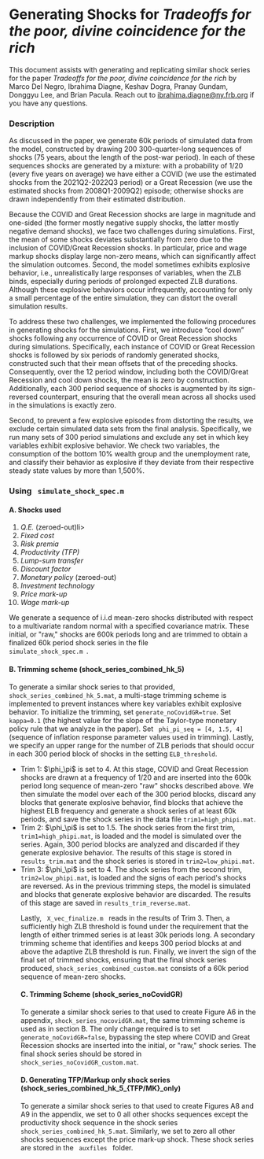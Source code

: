 # Generating Shocks for <em> Tradeoffs for the poor, divine coincidence for the rich </em>

This document assists with generating and replicating similar shock series for the paper <em>Tradeoffs for the poor, divine coincidence for the rich</em> by Marco Del Negro, Ibrahima Diagne, Keshav Dogra, Pranay Gundam, Donggyu Lee, and Brian Pacula. Reach out to ibrahima.diagne@ny.frb.org if you have any questions.

### Description

As discussed in the paper, we generate 60k periods of simulated data from the model, constructed by drawing 200 300-quarter-long sequences of shocks (75 years, about the length of
the post-war period). In each of these sequences shocks are generated by a mixture: with a
probability of 1/20 (every five years on average) we have either a COVID (we use the estimated shocks from the 2021Q2-2022Q3 period) or a Great Recession (we use the estimated
shocks from 2008Q1-2009Q2) episode; otherwise shocks are drawn independently from their
estimated distribution.

Because the COVID and Great Recession shocks are large in magnitude and one-sided
(the former mostly negative supply shocks, the latter mostly negative demand shocks), we
face two challenges during simulations. First, the mean of some shocks deviates substantially
from zero due to the inclusion of COVID/Great Recession shocks. In particular, price and
wage markup shocks display large non-zero means, which can significantly affect the simulation outcomes. Second, the model sometimes exhibits explosive behavior, i.e., unrealistically
large responses of variables, when the ZLB binds, especially during periods of prolonged
expected ZLB durations. Although these explosive behaviors occur infrequently, accounting
for only a small percentage of the entire simulation, they can distort the overall simulation
results.

To address these two challenges, we implemented the following procedures in generating
shocks for the simulations. First, we introduce “cool down” shocks following any occurrence of COVID or Great Recession shocks during simulations. Specifically, each instance of
COVID or Great Recession shocks is followed by six periods of randomly generated shocks,
constructed such that their mean offsets that of the preceding shocks. Consequently, over the
12 period window, including both the COVID/Great Recession and cool down shocks, the
mean is zero by construction. Additionally, each 300 period sequence of shocks is augmented
by its sign-reversed counterpart, ensuring that the overall mean across all shocks used in the
simulations is exactly zero.

Second, to prevent a few explosive episodes from distorting the results, we exclude certain
simulated data sets from the final analysis. Specifically, we run many sets of 300 period
simulations and exclude any set in which key variables exhibit explosive behavior. We check
two variables, the consumption of the bottom 10% wealth group and the unemployment
rate, and classify their behavior as explosive if they deviate from their respective steady
state values by more than 1,500%.

### Using <code> simulate_shock_spec.m </code>

#### A. Shocks used 
<ol>
<li><em> Q.E.</em> (zeroed-out)li>
<li><em> Fixed cost </em></li>
<li><em> Risk premia </em></li>
<li><em> Productivity (TFP)</em></li>
<li><em> Lump-sum transfer</em></li>
<li><em> Discount factor</em></li>
<li><em> Monetary policy</em> (zeroed-out)</li>
<li><em> Investment technology</em></li>
<li><em> Price mark-up </em></li>
<li><em> Wage mark-up </em></li>
</ol>

We generate a sequence of i.i.d mean-zero shocks distributed with respect to a multivariate random normal with a specified covariance matrix. These initial, or "raw," shocks are 600k periods long and are trimmed to obtain a finalized 60k period shock series in the file <code> simulate_shock_spec.m </code>.

#### B. Trimming scheme (shock_series_combined_hk_5)

To generate a similar shock series to that provided, <code> shock_series_combined_hk_5.mat</code>, a multi-stage trimming scheme is implemented to prevent instances where key variables exhibit explosive behavior. To initialize the trimming, set <code>generate_noCovidGR=true</code>. Set <code>kappa=0.1</code> (the highest value for the slope of the Taylor-type monetary policy rule that we analyze in the paper). Set <code> phi_pi_seq = [4, 1.5, 4]</code> (sequence of inflation response parameter values used in trimming). Lastly, we specify an upper range for the number of ZLB periods that should occur in each 300 period block of shocks in the setting <code>ELB_threshold</code>.
<ul>

<li> Trim 1: $\phi_\pi$ is set to 4. At this stage, COVID and Great Recession shocks are drawn at a frequency of 1/20 and are inserted into the 600k period long sequence of mean-zero "raw" shocks described above. We then simulate the model over each of the 300 period blocks, discard any blocks that generate explosive behavior, find blocks that achieve the highest ELB frequency and generate a shock series of at least 60k periods, and save the shock series in the data file <code>trim1=high_phipi.mat</code>.

<li> Trim 2: $\phi_\pi$ is set to 1.5. The shock series from the first trim, <code>trim1=high_phipi.mat</code>, is loaded and the model is simulated over the series. Again, 300 period blocks are analyzed and discarded if they generate explosive behavior. The results of this stage is stored in <code>results_trim.mat</code> and the shock series is stored in <code>trim2=low_phipi.mat</code>. 

<li> Trim 3: $\phi_\pi$ is set to 4. The shock series from the second trim, <code>trim2=low_phipi.mat</code>, is loaded and the signs of each period's shocks are reversed. As in the previous trimming steps, the model is simulated and blocks that generate explosive behavior are discarded. The results of this stage are saved in <code>results_trim_reverse.mat</code>.

Lastly, <code> X_vec_finalize.m </code> reads in the results of Trim 3. Then, a sufficiently high ZLB threshold is found under the requirement that the length of either trimmed series is at least 30k periods long. A secondary trimming scheme that identifies and keeps 300 period blocks at and above the adaptive ZLB threshold is run. Finally, we invert the sign of the final set of trimmed shocks, ensuring that the final shock series produced, <code>shock_series_combined_custom.mat</code> consists of a 60k period sequence of mean-zero shocks.

#### C. Trimming Scheme (shock_series_noCovidGR)

To generate a similar shock series to that used to create Figure A6 in the appendix, <code>shock_series_nocovidGR.mat</code>, the same trimming scheme is used as in section B. The only change required is to set <code>generate_noCovidGR=false</code>, bypassing the step where COVID and Great Recession shocks are inserted into the initial, or "raw," shock series. The final shock series should be stored in <code>shock_series_noCovidGR_custom.mat</code>.

#### D. Generating TFP/Markup only shock series (shock_series_combined_hk_5_{TFP/MK}_only)
To generate a similar shock series to that used to create Figures A8 and A9 in the appendix, we set to 0 all other shocks sequences except the productivity shock sequence in the shock series <code>shock_series_combined_hk_5.mat</code>. Similarly, we set to zero all other shocks sequences except the price mark-up shock. These shock series are stored in the <code> auxfiles </code> folder.
